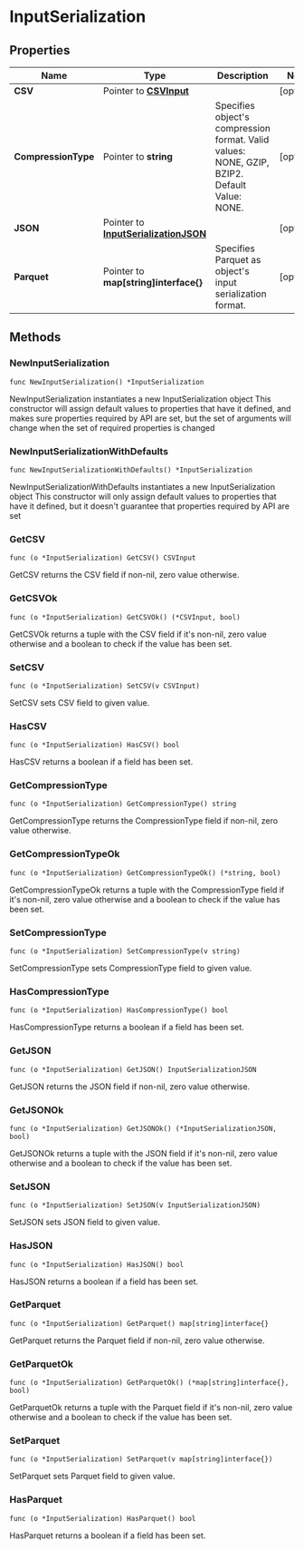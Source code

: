 # InputSerialization

## Properties

|Name | Type | Description | Notes|
|------------ | ------------- | ------------- | -------------|
|**CSV** | Pointer to [**CSVInput**](CSVInput.md) |  | [optional] |
|**CompressionType** | Pointer to **string** | Specifies object&#39;s compression format. Valid values: NONE, GZIP, BZIP2. Default Value: NONE. | [optional] |
|**JSON** | Pointer to [**InputSerializationJSON**](InputSerializationJSON.md) |  | [optional] |
|**Parquet** | Pointer to **map[string]interface{}** | Specifies Parquet as object&#39;s input serialization format. | [optional] |

## Methods

### NewInputSerialization

`func NewInputSerialization() *InputSerialization`

NewInputSerialization instantiates a new InputSerialization object
This constructor will assign default values to properties that have it defined,
and makes sure properties required by API are set, but the set of arguments
will change when the set of required properties is changed

### NewInputSerializationWithDefaults

`func NewInputSerializationWithDefaults() *InputSerialization`

NewInputSerializationWithDefaults instantiates a new InputSerialization object
This constructor will only assign default values to properties that have it defined,
but it doesn't guarantee that properties required by API are set

### GetCSV

`func (o *InputSerialization) GetCSV() CSVInput`

GetCSV returns the CSV field if non-nil, zero value otherwise.

### GetCSVOk

`func (o *InputSerialization) GetCSVOk() (*CSVInput, bool)`

GetCSVOk returns a tuple with the CSV field if it's non-nil, zero value otherwise
and a boolean to check if the value has been set.

### SetCSV

`func (o *InputSerialization) SetCSV(v CSVInput)`

SetCSV sets CSV field to given value.

### HasCSV

`func (o *InputSerialization) HasCSV() bool`

HasCSV returns a boolean if a field has been set.

### GetCompressionType

`func (o *InputSerialization) GetCompressionType() string`

GetCompressionType returns the CompressionType field if non-nil, zero value otherwise.

### GetCompressionTypeOk

`func (o *InputSerialization) GetCompressionTypeOk() (*string, bool)`

GetCompressionTypeOk returns a tuple with the CompressionType field if it's non-nil, zero value otherwise
and a boolean to check if the value has been set.

### SetCompressionType

`func (o *InputSerialization) SetCompressionType(v string)`

SetCompressionType sets CompressionType field to given value.

### HasCompressionType

`func (o *InputSerialization) HasCompressionType() bool`

HasCompressionType returns a boolean if a field has been set.

### GetJSON

`func (o *InputSerialization) GetJSON() InputSerializationJSON`

GetJSON returns the JSON field if non-nil, zero value otherwise.

### GetJSONOk

`func (o *InputSerialization) GetJSONOk() (*InputSerializationJSON, bool)`

GetJSONOk returns a tuple with the JSON field if it's non-nil, zero value otherwise
and a boolean to check if the value has been set.

### SetJSON

`func (o *InputSerialization) SetJSON(v InputSerializationJSON)`

SetJSON sets JSON field to given value.

### HasJSON

`func (o *InputSerialization) HasJSON() bool`

HasJSON returns a boolean if a field has been set.

### GetParquet

`func (o *InputSerialization) GetParquet() map[string]interface{}`

GetParquet returns the Parquet field if non-nil, zero value otherwise.

### GetParquetOk

`func (o *InputSerialization) GetParquetOk() (*map[string]interface{}, bool)`

GetParquetOk returns a tuple with the Parquet field if it's non-nil, zero value otherwise
and a boolean to check if the value has been set.

### SetParquet

`func (o *InputSerialization) SetParquet(v map[string]interface{})`

SetParquet sets Parquet field to given value.

### HasParquet

`func (o *InputSerialization) HasParquet() bool`

HasParquet returns a boolean if a field has been set.


